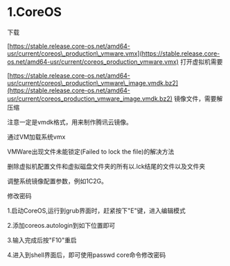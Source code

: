 # 1.CoreOS

下载

[https://stable.release.core-os.net/amd64-usr/current/coreos\_production\_vmware.vmx](https://stable.release.core-os.net/amd64-usr/current/coreos_production_vmware.vmx) 打开虚拟机需要

[https://stable.release.core-os.net/amd64-usr/current/coreos\_production\_vmware\_image.vmdk.bz2](https://stable.release.core-os.net/amd64-usr/current/coreos_production_vmware_image.vmdk.bz2) 镜像文件，需要解压缩

注意一定是vmdk格式，用来制作腾讯云镜像。

通过VM加载系统vmx

VMWare出现文件未能锁定\(Failed to lock the file\)的解决方法

删除虚拟机配置文件和虚拟磁盘文件夹的所有以.lck结尾的文件以及文件夹

调整系统镜像配置参数，例如1C2G。

修改密码

1.启动CoreOS,运行到grub界面时，赶紧按下"E"键，进入编辑模式

2.添加coreos.autologin到如下位置即可

3.输入完成后按"F10"重启

4.进入到shell界面后，即可使用passwd core命令修改密码

